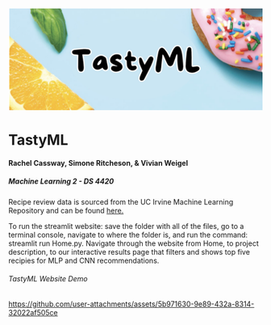 ![Cover Photo](Figures/cover_photo.png)
# TastyML
#### Rachel Cassway, Simone Ritcheson, & Vivian Weigel
##### Machine Learning 2 - DS 4420

Recipe review data is sourced from the UC Irvine Machine Learning Repository and can be found [here.](https://archive.ics.uci.edu/dataset/911/recipe+reviews+and+user+feedback+dataset) 

To run the streamlit website: save the folder with all of the files, go to a terminal console, navigate to where the folder is, and run the command: streamlit run Home.py. Navigate through the website from Home, to project description, to our interactive results page that filters and shows top five recipies for MLP and CNN recommendations. 

###### TastyML Website Demo
https://github.com/user-attachments/assets/5b971630-9e89-432a-8314-32022af505ce

